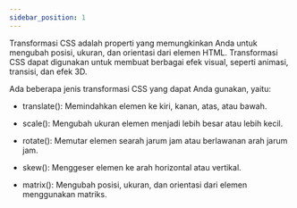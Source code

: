 ```yaml
---
sidebar_position: 1
---
```



Transformasi CSS adalah properti yang memungkinkan Anda untuk mengubah posisi, ukuran, dan orientasi dari elemen HTML. Transformasi CSS dapat digunakan untuk membuat berbagai efek visual, seperti animasi, transisi, dan efek 3D.

Ada beberapa jenis transformasi CSS yang dapat Anda gunakan, yaitu:

-   translate(): Memindahkan elemen ke kiri, kanan, atas, atau bawah.
    
-   scale(): Mengubah ukuran elemen menjadi lebih besar atau lebih kecil.
    
-   rotate(): Memutar elemen searah jarum jam atau berlawanan arah jarum jam.
    
-   skew(): Menggeser elemen ke arah horizontal atau vertikal.
    
-   matrix(): Mengubah posisi, ukuran, dan orientasi dari elemen menggunakan matriks.